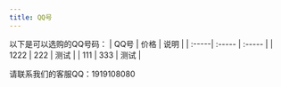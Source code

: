 ```yaml
---
title: QQ号
---
```

以下是可以选购的QQ号码：
| QQ号 | 价格 | 说明 |
| :-----| :----- | :----- |
| 1222 | 222 | 测试 |
| 111 | 333 | 测试 |

请联系我们的客服QQ：1919108080
